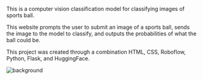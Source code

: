 This is a computer vision classification model for classifying images of sports ball. 

This website prompts the user to submit an image of a sports ball, sends the image to the model to classify, and outputs the probabilities of what the ball could be. 

This project was created through a combination HTML, CSS, Roboflow, Python, Flask, and HuggingFace.


![background](https://github.com/Shanav12/SportsBallClassificationCV/assets/112015099/3c86e3a0-1a11-43f1-931d-9c52dbf8ac4d)
